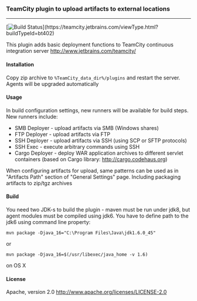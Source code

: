 ### TeamCity plugin to upload artifacts to external locations
----------------------------
[![Build Status](https://teamcity.jetbrains.com/app/rest/builds/buildType:(id:bt402)/statusIcon)](https://teamcity.jetbrains.com/viewType.html?buildTypeId=bt402)

This plugin adds basic deployment functions
to TeamCity continuous integration server
http://www.jetbrains.com/teamcity/

#### Installation

Copy zip archive to `%TeamCity_data_dir%/plugins`
and restart the server. Agents will be upgraded automatically

#### Usage

In build configuration settings, new runners will be available for build steps.
New runners include:
 * SMB Deployer   - upload artifacts via SMB (Windows shares)
 * FTP Deployer   - upload artifacts via FTP
 * SSH Deployer   - upload artifacts via SSH (using SCP or SFTP protocols)
 * SSH Exec       - execute arbitrary commands using SSH
 * Cargo Deployer - deploy WAR application archives to different servlet containers (based on Cargo library: http://cargo.codehaus.org)

 When configuring artifacts for upload, same patterns can be used as in "Artifacts Path" section of "General Settings"
 page. Including packaging artifacts to zip/tgz archives

#### Build

You need two JDK-s to build the plugin - maven must be run under jdk8, but agent modules must be compiled using jdk6.
You have to define path to the jdk6 using command line property:

    mvn package -Djava_16="C:\Program Files\Java\jdk1.6.0_45"
or

    mvn package -Djava_16=$(/usr/libexec/java_home -v 1.6)
on OS X

#### License

Apache, version 2.0
http://www.apache.org/licenses/LICENSE-2.0
